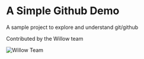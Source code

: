 # A Simple Github Demo

A sample project to explore and understand git/github

Contributed by the Willow team

![Willow Team](./Willow-Gallery/IIMG_5616.JPG)

